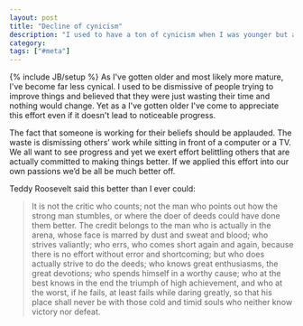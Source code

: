 ```yaml
---
layout: post
title: "Decline of cynicism"
description: "I used to have a ton of cynicism when I was younger but am now feeling a lot more idealistic."
category:
tags: ["#meta"]
---
```

{% include JB/setup %}
As I've gotten older and most likely more mature, I've become far less cynical. I used to be dismissive of people trying to improve things and believed that they were just wasting their time and nothing would change. Yet as a I've gotten older I've come to appreciate this effort even if it doesn't lead to noticeable progress.

The fact that someone is working for their beliefs should be applauded. The waste is dismissing others’ work while sitting in front of a computer or a TV. We all want to see progress and yet we exert effort belittling others that are actually committed to making things better. If we applied this effort into our own passions we’d be all be much better off.

Teddy Roosevelt said this better than I ever could:

<blockquote>It is not the critic who counts; not the man who points out how the strong man stumbles, or where the doer of deeds could have done them better. The credit belongs to the man who is actually in the arena, whose face is marred by dust and sweat and blood; who strives valiantly; who errs, who comes short again and again, because there is no effort without error and shortcoming; but who does actually strive to do the deeds; who knows great enthusiasms, the great devotions; who spends himself in a worthy cause; who at the best knows in the end the triumph of high achievement, and who at the worst, if he fails, at least fails while daring greatly, so that his place shall never be with those cold and timid souls who neither know victory nor defeat.
</blockquote>